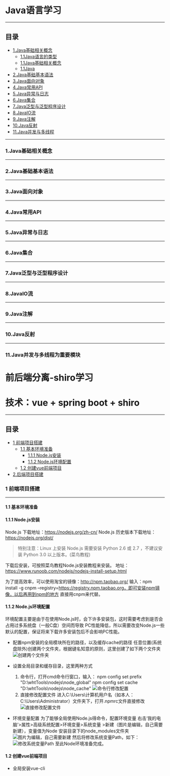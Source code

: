 # Java语言学习
----
## 目录
* [1.Java基础相关概念](#1)
    - [1.1Java语言的类型](#1)
    - [1.1Java基础相关概念](#2)
    - [1.1Java](#3)
* [2.Java基础基本语法](#2)
* [3.Java面向对象](#3)
* [4.Java常用API](#4)
* [5.Java异常与日志](#5)
* [6.Java集合](#6)
* [7.Java泛型与泛型程序设计](#7)
* [8.JavaIO流](#8)
* [9.Java注解](#9)
* [10.Java反射](#10)
* [11.Java并发与多线程](#11)

---
### <span id="1">1.Java基础相关概念</span>
---
### <span id="2">2.Java基础基本语法</span>
---
### <span id="3">3.Java面向对象</span>
---
### <span id="4">4.Java常用API</span>
---
### <span id="5">5.Java异常与日志</span>
---
### <span id="6">6.Java集合</span>
---
### <span id="7">7.Java泛型与泛型程序设计</span>
---
### <span id="8">8.JavaIO流</span>
---
### <span id="9">9.Java注解</span>
---
### <span id="10">10.Java反射</span>
---
### <span id="11">11.Java并发与多线程为重要模块</span>

# 前后端分离-shiro学习
# 技术：vue + spring boot + shiro
----
## 目录
* [1 前端项目搭建](#1)
    - [1.1 基本环境准备](#1.1)
        * [1.1.1 Node.js安装](#1.1.1)
        * [1.1.2 Node.js环境配置](#1.1.2)
    - [1.2 创建vue前端项目](#1.2)
* [2.后端项目搭建](#2)


### <span id="1">1 前端项目搭建</span>
----
#### <span id="1.1">1.1 基本环境准备</span>
#### <span id="1.1.1">1.1.1 Node.js安装</span>

Node.js 下载地址：<https://nodejs.org/zh-cn/>
Node.js 历史版本下载地址：<https://nodejs.org/dist/>

>特别注意：Linux 上安装 Node.js 需要安装 Python 2.6 或 2.7 ，不建议安装 Python 3.0 以上版本。(菜鸟教程)

下载后安装，可按照菜鸟教程Node.js安装教程来安装。
地址：<https://www.runoob.com/nodejs/nodejs-install-setup.html>

为了提高效率，可以使用淘宝的镜像：http://npm.taobao.org/
输入：npm install -g cnpm –registry=https://registry.npm.taobao.org，即可安装npm镜像，以后再用到npm的地方
直接用cnpm来代替。

#### <span id="1.1.2">1.1.2 Node.js环境配置</span>

环境配置主要是由于在使用Node.js时，会下许多安装包，这时需要考虑到是否会占用过多系统盘（一般C盘）空间而导致
PC性能降低，所以需要改变Node.js一些默认的配置，保证将来下载许多安装包后不会影响PC性能。

* 配置npm安装的全局模块所在的路径，以及缓存cache的路径
任意位置(系统盘除外)创建两个文件夹，根据键名知意的原则，这里创建了如下两个文件夹
![创建两个文件夹](https://upload-images.jianshu.io/upload_images/13118720-15d7a7ea8eb619b0.png?imageMogr2/auto-orient/strip%7CimageView2/2/w/1240)

* 设置全局目录和缓存目录，这里两种方式
    1. 命令行，打开cmd命令行窗口，输入：
    npm config set prefix "D:\whtTools\nodejs\node_global"
    npm config set cache "D:\whtTools\nodejs\node_cache"
    ![命令行修改配置](https://upload-images.jianshu.io/upload_images/13118720-4869774ad3d50a7a.png?imageMogr2/auto-orient/strip%7CimageView2/2/w/1240)
    2. 直接修改配置文件
    进入C:\Users\计算机用户名（如本人：C:\Users\Administrator）文件夹下，打开.npmrc文件直接修改
    ![直接修改配置文件](https://upload-images.jianshu.io/upload_images/13118720-aa631afb9e6ea117.png?imageMogr2/auto-orient/strip%7CimageView2/2/w/1240)

* 环境变量配置
为了能够全局使用Node.js得命令，配置环境变量
右击‘我的电脑’>属性>高级系统配置>环境变量>系统变量 >新建（图片是编辑，自己需要新建），变量值为Node
安装目录下的node_modules文件夹
![图片为编辑，自己需要新建](https://upload-images.jianshu.io/upload_images/13118720-e0a8edd98182272f.png?imageMogr2/auto-orient/strip%7CimageView2/2/w/1240)
然后将修改系统变量Path，如下：
![修改系统变量Path](https://upload-images.jianshu.io/upload_images/13118720-984b0577693cf001.png?imageMogr2/auto-orient/strip%7CimageView2/2/w/1240)
至此Node环境准备完成。

#### <span id="1.2">1.2 创建vue前端项目</span>

* 全局安装vue-cli

